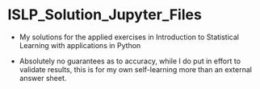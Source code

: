 # ISLP_Solution_Jupyter_Files
- My solutions for the applied exercises in Introduction to Statistical Learning with applications in Python

- Absolutely no guarantees as to accuracy, while I do put in effort to validate results, this is for my own self-learning more than an external answer sheet.

